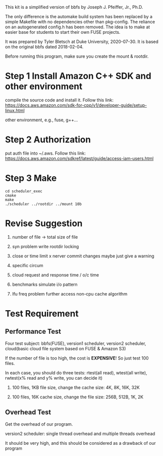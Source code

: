 This kit is a simplified version of bbfs by Joseph J. Pfeiffer, Jr., Ph.D.

The only difference is the automake build system has been replaced by a simple Makefile with no dependencies other
than pkg-config. The reliance on an autogenerated config.h has been removed. The idea is to make at easier base 
for students to start their own FUSE projects.

It was prepared by Tyler Bletsch at Duke University, 2020-07-30. It is based on the original bbfs dated 2018-02-04.

Before running this program, make sure you create the mount & rootdir.

# Step 1 Install Amazon C++ SDK and other environment
compile the source code and install it. Follow this link: https://docs.aws.amazon.com/sdk-for-cpp/v1/developer-guide/setup-linux.html

other environment, e.g., fuse, g++...

# Step 2 Authorization
put auth file into ~/.aws. Follow this link: https://docs.aws.amazon.com/sdkref/latest/guide/access-iam-users.html

# Step 3 Make
```
cd scheduler_exec
cmake
make
./scheduler ../rootdir ../mount 10b
```

# Revise Suggestion

1. number of file -> total size of file

2. syn problem write rootdir locking

3. close or time limit x nerver commit changes
maybe just give a warning

4. specific circum

5. cloud request and response time /  o/c time

6. benchmarks simulate i/o pattern

7. lfu freq problem further access
non-cpu cache algorithm

# Test Requirement

## Performance Test

Four test subject: bbfs(FUSE), version1 scheduler, version2 scheduler, cloud(basic cloud file system based on FUSE & Amazon S3)

If the number of file is too high, the cost is **EXPENSIVE**! So just test 100 files.

In each case, you should do three tests: rtest(all read), wtest(all write), rwtest(x% read and y% write, you can decide it)

1. 100 files, 1KB file size, change the cache size: 4K, 8K, 16K, 32K

2. 100 files, 16K cache size, change the file size: 256B, 512B, 1K, 2K

## Overhead Test

Get the overhead of our program.

version2 scheduler: single thread overhead and multiple threads overhead

It should be very high, and this should be considered as a drawback of our program
